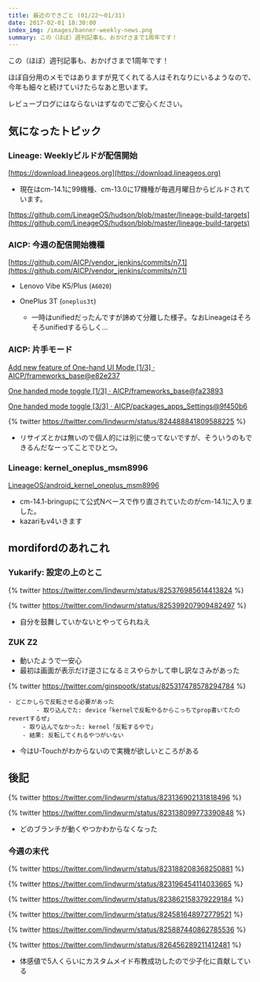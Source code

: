 ```yaml
---
title: 最近のできごと (01/22～01/31)
date: 2017-02-01 18:30:00
index_img: /images/banner-weekly-news.png
summary: この（ほぼ）週刊記事も、おかげさまで1周年です！
---
```


この（ほぼ）週刊記事も、おかげさまで1周年です！

<!--more-->

ほぼ自分用のメモではありますが見てくれてる人はそれなりにいるようなので、今年も細々と続けていけたらなあと思います。

レビューブログにはならないはずなのでご安心ください。

## 気になったトピック

### Lineage: Weeklyビルドが配信開始

[https://download.lineageos.org](https://download.lineageos.org)

- 現在はcm-14.1に99機種、cm-13.0に17機種が毎週月曜日からビルドされています。

[https://github.com/LineageOS/hudson/blob/master/lineage-build-targets](https://github.com/LineageOS/hudson/blob/master/lineage-build-targets)

### AICP: 今週の配信開始機種

[https://github.com/AICP/vendor_jenkins/commits/n7.1](https://github.com/AICP/vendor_jenkins/commits/n7.1)

- Lenovo Vibe K5/Plus (`A6020`)
- OnePlus 3T (`oneplus3t`)

    - 一時はunifiedだったんですが諦めて分離した様子。なおLineageはそろそろunifiedするらしく…

### AICP: 片手モード

[Add new feature of One-hand UI Mode [1/3] · AICP/frameworks_base@e82e237](https://github.com/AICP/frameworks_base/commit/e82e2375d8a99f74b4b8901e61237fd85562e2d1)

[One handed mode toggle [1/3] · AICP/frameworks_base@fa23893](https://github.com/AICP/frameworks_base/commit/fa2389341316004c4a08bd476e2a04cee37f3625)

[One handed mode toggle [3/3] · AICP/packages_apps_Settings@9f450b6](https://github.com/AICP/packages_apps_Settings/commit/9f450b60ab764be70c7d77a55342957ee0bcfe83)

{% twitter https://twitter.com/lindwurm/status/824488841809588225 %}

- リサイズとかは無いので個人的には別に使ってないですが、そういうのもできるんだなーってことでひとつ。

### Lineage: kernel_oneplus_msm8996

[LineageOS/android_kernel_oneplus_msm8996](https://github.com/LineageOS/android_kernel_oneplus_msm8996/commits/cm-14.1)

- cm-14.1-bringupにて公式Nベースで作り直されていたのがcm-14.1に入りました。
- kazariもv4いきます

## mordifordのあれこれ

### Yukarify: 設定の上のとこ

{% twitter https://twitter.com/lindwurm/status/825376985614413824 %}

{% twitter https://twitter.com/lindwurm/status/825399207909482497 %}


- 自分を鼓舞していかないとやってられねえ

### ZUK Z2

- 動いたようで一安心
- 最初は画面が表示だけ逆さになるミスやらかして申し訳なさみがあった

{% twitter https://twitter.com/ginspootk/status/825317478578294784 %}

    - どこかしらで反転させる必要があった
            - 取り込んでた: device「kernelで反転やるからこっちでprop書いてたのrevertするぜ」
        - 取り込んでなかった: kernel「反転するやで」
        - 結果: 反転してくれるやつがいない
- 今はU-Touchがわからないので実機が欲しいところがある

## 後記

{% twitter https://twitter.com/lindwurm/status/823136902131818496 %}

{% twitter https://twitter.com/lindwurm/status/823138099773390848 %}

- どのブランチが動くやつかわからなくなった

### 今週の末代

{% twitter https://twitter.com/lindwurm/status/823188208368250881 %}

{% twitter https://twitter.com/lindwurm/status/823196454114033665 %}

{% twitter https://twitter.com/lindwurm/status/823862158379229184 %}

{% twitter https://twitter.com/lindwurm/status/824581648972779521 %}

{% twitter https://twitter.com/lindwurm/status/825887440862785536 %}

{% twitter https://twitter.com/lindwurm/status/826456289211412481 %}

- 体感値で5人くらいにカスタムメイド布教成功したので少子化に貢献している
